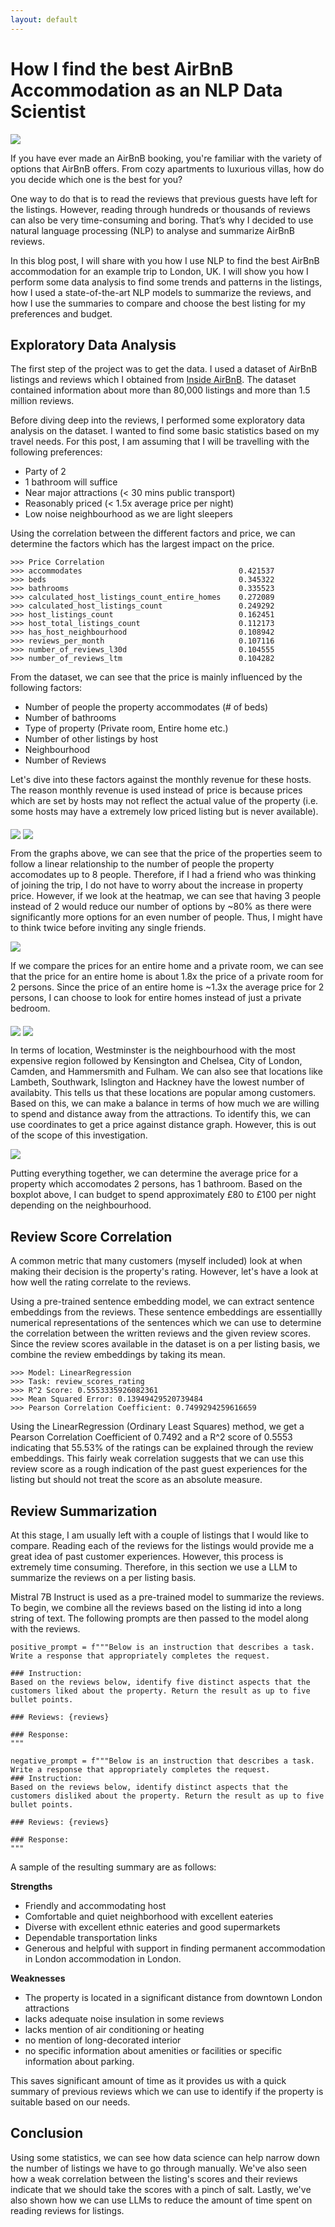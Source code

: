 ```yaml
---
layout: default
---
```


# How I find the best AirBnB Accommodation as an NLP Data Scientist

<img align="middle" src="images/airbnb-analysis/header_image.png"/>

If you have ever made an AirBnB booking, you're familiar with the variety of options that AirBnB offers. From cozy apartments to luxurious villas, how do you decide which one is the best for you?

One way to do that is to read the reviews that previous guests have left for the listings. However, reading through hundreds or thousands of reviews can also be very time-consuming and boring. That’s why I decided to use natural language processing (NLP) to analyse and summarize AirBnB reviews.

In this blog post, I will share with you how I use NLP to find the best AirBnB accommodation for an example trip to London, UK. I will show you how I perform some data analysis to find some trends and patterns in the listings, how I used a state-of-the-art NLP models to summarize the reviews, and how I use the summaries to compare and choose the best listing for my preferences and budget.

## Exploratory Data Analysis
The first step of the project was to get the data. I used a dataset of AirBnB listings and reviews which I obtained from [Inside AirBnB](http://insideairbnb.com/get-the-data.html). The dataset contained information about more than 80,000 listings and more than 1.5 million reviews.

Before diving deep into the reviews, I performed some exploratory data analysis on the dataset. I wanted to find some basic statistics based on my travel needs. For this post, I am assuming that I will be travelling with the following preferences:
- Party of 2
- 1 bathroom will suffice
- Near major attractions (< 30 mins public transport) 
- Reasonably priced (< 1.5x average price per night)
- Low noise neighbourhood as we are light sleepers

Using the correlation between the different factors and price, we can determine the factors which has the largest impact on the price.

```
>>> Price Correlation
>>> accommodates                                   0.421537
>>> beds                                           0.345322
>>> bathrooms                                      0.335523
>>> calculated_host_listings_count_entire_homes    0.272089
>>> calculated_host_listings_count                 0.249292
>>> host_listings_count                            0.162451
>>> host_total_listings_count                      0.112173
>>> has_host_neighbourhood                         0.108942
>>> reviews_per_month                              0.107116
>>> number_of_reviews_l30d                         0.104555
>>> number_of_reviews_ltm                          0.104282
```

From the dataset, we can see that the price is mainly influenced by the following factors:
- Number of people the property accommodates (# of beds)
- Number of bathrooms
- Type of property (Private room, Entire home etc.)
- Number of other listings by host
- Neighbourhood
- Number of Reviews

Let's dive into these factors against the monthly revenue for these hosts. The reason monthly revenue is used instead of price is because prices which are set by hosts may not reflect the actual value of the property (i.e. some hosts may have a extremely low priced listing but is never available).

<img align="middle" src="images/airbnb-analysis/box_accomodates_revenue.png" class="half-img" />
<img align="middle" src="images/airbnb-analysis/heat_accomodates_roomtype_count.png" class="half-img" /> 

From the graphs above, we can see that the price of the properties seem to follow a linear relationship to the number of people the property accomodates up to 8 people. Therefore, if I had a friend who was thinking of joining the trip, I do not have to worry about the increase in property price. However, if we look at the heatmap, we can see that having 3 people instead of 2 would reduce our number of options by ~80% as there were significantly more options for an even number of people. Thus, I might have to think twice before inviting any single friends. 

<img align="middle" src="images/airbnb-analysis/heat_accomodates_roomtype_price.png" class="half-img" />

If we compare the prices for an entire home and a private room, we can see that the price for an entire home is about 1.8x the price of a private room for 2 persons. Since the price of an entire home is ~1.3x the average price for 2 persons, I can choose to look for entire homes instead of just a private bedroom. 

<p float="middle">
  <img align="middle" src="images/airbnb-analysis/box_price_location.png" class="half-img" />
  <img align="middle" src="images/airbnb-analysis/box_availability_location.png" class="half-img" /> 
</p>

In terms of location, Westminster is the neighbourhood with the most expensive region followed by Kensington and Chelsea, City of London, Camden, and Hammersmith and Fulham. We can also see that locations like Lambeth, Southwark, Islington and Hackney have the lowest number of availabity. This tells us that these locations are popular among customers. Based on this, we can make a balance in terms of how much we are willing to spend and distance away from the attractions. To identify this, we can use coordinates to get a price against distance graph. However, this is out of the scope of this investigation.

<img align="middle" src="images/airbnb-analysis/box_price_location_filtered.png" class="half-img" />

Putting everything together, we can determine the average price for a property which accomodates 2 persons, has 1 bathroom. Based on the boxplot above, I can budget to spend approximately £80 to £100 per night depending on the neighbourhood. 

## Review Score Correlation
A common metric that many customers (myself included) look at when making their decision is the property's rating. However, let's have a look at how well the rating correlate to the reviews.

Using a pre-trained sentence embedding model, we can extract sentence embeddings from the reviews. These sentence embeddings are essentiallly numerical representations of the sentences which we can use to determine the correlation between the written reviews and the given review scores. Since the review scores available in the dataset is on a per listing basis, we combine the review embeddings by taking its mean. 

```
>>> Model: LinearRegression
>>> Task: review_scores_rating
>>> R^2 Score: 0.5553335926082361
>>> Mean Squared Error: 0.13949429520739484
>>> Pearson Correlation Coefficient: 0.7499294259616659
```

Using the LinearRegression (Ordinary Least Squares) method, we get a Pearson Correlation Coefficient of 0.7492 and a R^2 score of 0.5553 indicating that 55.53% of the ratings can be explained through the review embeddings. This fairly weak correlation suggests that we can use this review score as a rough indication of the past guest experiences for the listing but should not treat the score as an absolute measure. 

## Review Summarization

At this stage, I am usually left with a couple of listings that I would like to compare. Reading each of the reviews for the listings would provide me a great idea of past customer experiences. However, this process is extremely time consuming. Therefore, in this section we use a LLM to summarize the reviews on a per listing basis. 

Mistral 7B Instruct is used as a pre-trained model to summarize the reviews. To begin, we combine all the reviews based on the listing id into a long string of text. The following prompts are then passed to the model along with the reviews.

```
positive_prompt = f"""Below is an instruction that describes a task. Write a response that appropriately completes the request.

### Instruction:
Based on the reviews below, identify five distinct aspects that the customers liked about the property. Return the result as up to five bullet points.

### Reviews: {reviews}

### Response:
"""

negative_prompt = f"""Below is an instruction that describes a task. Write a response that appropriately completes the request.
### Instruction:
Based on the reviews below, identify distinct aspects that the customers disliked about the property. Return the result as up to five bullet points.

### Reviews: {reviews}

### Response:
"""
```

A sample of the resulting summary are as follows:

**Strengths**
* Friendly and accommodating host
* Comfortable and quiet neighborhood with excellent eateries
* Diverse with excellent ethnic eateries and good supermarkets
* Dependable transportation links
* Generous and helpful with support in finding permanent accommodation in London accommodation in London.

**Weaknesses**
* The property is located in a significant distance from downtown London attractions
* lacks adequate noise insulation in some reviews 
* lacks mention of air conditioning or heating
* no mention of long-decorated interior
* no specific information about amenities or facilities or specific information about parking.

This saves significant amount of time as it provides us with a quick summary of previous reviews which we can use to identify if the property is suitable based on our needs. 

## Conclusion
Using some statistics, we can see how data science can help narrow down the number of listings we have to go through manually. We've also seen how a weak correlation between the listing's scores and their reviews indicate that we should take the scores with a pinch of salt. Lastly, we've also shown how we can use LLMs to reduce the amount of time spent on reading reviews for listings.